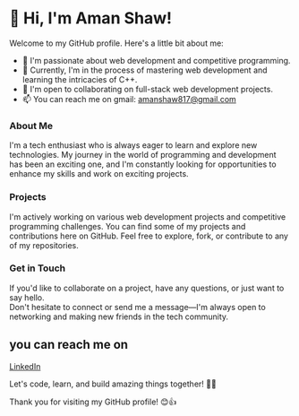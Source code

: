  <h1>👋 Hi, I'm Aman Shaw!</h1>
        <p>Welcome to my GitHub profile. Here's a little bit about me:</p>
        <ul>
            <li>👀 I'm passionate about web development and competitive programming.</li>
            <li>🌱 Currently, I'm in the process of mastering web development and learning the intricacies of C++.</li>
            <li>💞️ I'm open to collaborating on full-stack web development projects.</li>
            <li>📫 You can reach me on gmail: <a href="mailto:amanshaw817@gmail.com">amanshaw817@gmail.com</a></li>
        </ul>
        <h3>About Me</h3>
        <p>I'm a tech enthusiast who is always eager to learn and explore new technologies. My journey in the world of programming and development has been an exciting one, and I'm constantly looking for opportunities to enhance my skills and work on exciting projects.</p>
        <h3>Projects</h3>
        <p>I'm actively working on various web development projects and competitive programming challenges. You can find some of my projects and contributions here on GitHub. Feel free to explore, fork, or contribute to any of my repositories.</p>
        <div>
            <h3>Get in Touch</h3>
            <p>If you'd like to collaborate on a project, have any questions, or just want to say hello.
             <br> Don't hesitate to connect or send me a message—I'm always open to networking and making new friends in the tech community.</p>
         <h2>you can reach me on</h2>
          <a href="https://www.linkedin.com/in/amanshaw445/">LinkedIn</a>
        </div>
        <p>Let's code, learn, and build amazing things together! 🚀✨</p>
        <p>Thank you for visiting my GitHub profile! 😊👍</p>
    </div>
</body>
</html>
